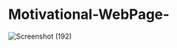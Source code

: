 # Motivational-WebPage-

![Screenshot (192)](https://github.com/tamojitalwaysghosh/Motivational-WebPage-/assets/98613922/252b6a03-a2d1-4eeb-8694-3baee59ae22d)
